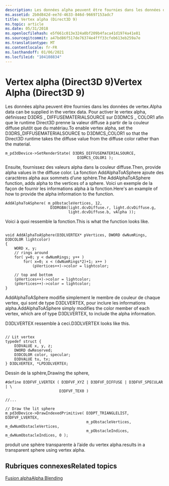 ```yaml
---
description: Les données alpha peuvent être fournies dans les données de vertex. Pour activer le vertex alpha, définissez D3DRS \_ DIFFUSEMATERIALSOURCE sur D3DMCS \_ COLOR1 afin que le runtime Direct3D prenne la valeur diffuse à partir de la couleur diffuse plutôt que du matériau.
ms.assetid: 2b0d842d-ee7d-4633-846d-96697153adc7
title: Vertex alpha (Direct3D 9)
ms.topic: article
ms.date: 05/31/2018
ms.openlocfilehash: e5f661c013e324a0bf209b4faca41d1974a41e81
ms.sourcegitcommit: a47bd86f517de76374e4fff33cfeb613eb259a7e
ms.translationtype: MT
ms.contentlocale: fr-FR
ms.lasthandoff: 01/06/2021
ms.locfileid: "104108834"
---
```

# <a name="vertex-alpha-direct3d-9"></a><span data-ttu-id="eea8d-104">Vertex alpha (Direct3D 9)</span><span class="sxs-lookup"><span data-stu-id="eea8d-104">Vertex Alpha (Direct3D 9)</span></span>

<span data-ttu-id="eea8d-105">Les données alpha peuvent être fournies dans les données de vertex.</span><span class="sxs-lookup"><span data-stu-id="eea8d-105">Alpha data can be supplied in the vertex data.</span></span> <span data-ttu-id="eea8d-106">Pour activer le vertex alpha, définissez D3DRS \_ DIFFUSEMATERIALSOURCE sur D3DMCS \_ COLOR1 afin que le runtime Direct3D prenne la valeur diffuse à partir de la couleur diffuse plutôt que du matériau.</span><span class="sxs-lookup"><span data-stu-id="eea8d-106">To enable vertex alpha, set the D3DRS\_DIFFUSEMATERIALSOURCE to D3DMCS\_COLOR1 so that the Direct3D runtime takes the diffuse value from the diffuse color rather than the material.</span></span>


```
m_pd3dDevice->SetRenderState( D3DRS_DIFFUSEMATERIALSOURCE,  
                                D3DMCS_COLOR1 );
```



<span data-ttu-id="eea8d-107">Ensuite, fournissez des valeurs alpha dans la couleur diffuse.</span><span class="sxs-lookup"><span data-stu-id="eea8d-107">Then, provide alpha values in the diffuse color.</span></span> <span data-ttu-id="eea8d-108">La fonction AddAlphaToASphere ajoute des caractères alpha aux sommets d’une sphère.</span><span class="sxs-lookup"><span data-stu-id="eea8d-108">The AddAlphaToASphere function, adds alpha to the vertices of a sphere.</span></span> <span data-ttu-id="eea8d-109">Voici un exemple de la façon de fournir les informations alpha à la fonction.</span><span class="sxs-lookup"><span data-stu-id="eea8d-109">Here's an example of how to provide the alpha information to the function.</span></span>


```
AddAlphaToASphere( m_pObstacleVertices, 12,  
                    D3DRGBA(light.dcvDiffuse.r, light.dcvDiffuse.g, 
                            light.dcvDiffuse.b, vAlpha ));
```



<span data-ttu-id="eea8d-110">Voici à quoi ressemble la fonction.</span><span class="sxs-lookup"><span data-stu-id="eea8d-110">This is what the function looks like.</span></span>


```
 
void AddAlphaToASphere(D3DLVERTEX* pVertices, DWORD dwNumRings, D3DCOLOR lightcolor)
{
    WORD x, y;
    // rings around
    for( y=0; y < dwNumRings; y++ )
        for( x=0; x < (dwNumRings*2)+1; x++ )
            (pVertices++)->color = lightcolor;

    // top and bottom
    (pVertices++)->color = lightcolor;
    (pVertices++)->color = lightcolor;
}
```



<span data-ttu-id="eea8d-111">AddAlphaToASphere modifie simplement le membre de couleur de chaque vertex, qui sont de type D3DLVERTEX, pour inclure les informations alpha.</span><span class="sxs-lookup"><span data-stu-id="eea8d-111">AddAlphaToASphere simply modifies the color member of each vertex, which are of type D3DLVERTEX, to include the alpha information.</span></span>

<span data-ttu-id="eea8d-112">D3DLVERTEX ressemble à ceci.</span><span class="sxs-lookup"><span data-stu-id="eea8d-112">D3DLVERTEX looks like this.</span></span>


```
 
// Lit vertex
typedef struct {
    D3DVALUE x, y, z;
    DWORD dwReserved;
    D3DCOLOR color, specular;
    D3DVALUE tu, tv;
} D3DLVERTEX, *LPD3DLVERTEX;
```



<span data-ttu-id="eea8d-113">Dessin de la sphère,</span><span class="sxs-lookup"><span data-stu-id="eea8d-113">Drawing the sphere,</span></span>


```
#define D3DFVF_LVERTEX ( D3DFVF_XYZ | D3DFVF_DIFFUSE | D3DFVF_SPECULAR | \
                        D3DFVF_TEX0 )

//...

// Draw the lit sphere
m_pd3dDevice->DrawIndexedPrimitive( D3DPT_TRIANGLELIST, D3DFVF_LVERTEX,
                                    m_pObstacleVertices, m_dwNumObstacleVertices,
                                    m_pObstacleIndices,  m_dwNumObstacleIndices, 0 );
```



<span data-ttu-id="eea8d-114">produit une sphère transparente à l’aide du vertex alpha.</span><span class="sxs-lookup"><span data-stu-id="eea8d-114">results in a transparent sphere using vertex alpha.</span></span>

## <a name="related-topics"></a><span data-ttu-id="eea8d-115">Rubriques connexes</span><span class="sxs-lookup"><span data-stu-id="eea8d-115">Related topics</span></span>

<dl> <dt>

[<span data-ttu-id="eea8d-116">Fusion alpha</span><span class="sxs-lookup"><span data-stu-id="eea8d-116">Alpha Blending</span></span>](alpha-blending.md)
</dt> </dl>

 

 




